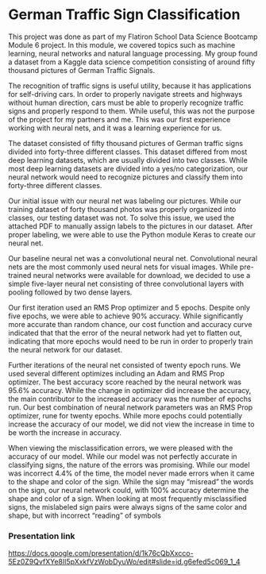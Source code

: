 # German Traffic Sign Classification

This project was done as part of my Flatiron School Data Science Bootcamp Module 6 project. In this module, we covered topics such as machine learning, neural networks and natural language processing. My group found a dataset from a Kaggle data science competition consisting of around fifty thousand pictures of German Traffic Signals. 

The recognition of traffic signs is useful utility, because it has applications for self-driving cars. In order to properly navigate streets and highways without human direction, cars must be able to properly recognize traffic signs and properly respond to them. While useful, this was not the purpose of the project for my partners and me. This was our first experience working with neural nets, and it was a learning experience for us. 

The dataset consisted of fifty thousand pictures of German traffic signs divided into forty-three different classes. This dataset differed from most deep learning datasets, which are usually divided into two classes. While most deep learning datasets are divided into a yes/no categorization, our neural network would need to recognize pictures and classify them into forty-three different classes. 

Our initial issue with our neural net was labeling our pictures. While our training dataset of forty thousand photos was properly organized into classes, our testing dataset was not. To solve this issue, we used the attached PDF to manually assign labels to the pictures in our dataset. After proper labeling, we were able to use the Python module Keras to create our neural net.

Our baseline neural net was a convolutional neural net. Convolutional neural nets are the most commonly used neural nets for visual images. While pre-trained neural networks were available for download, we decided to use a simple five-layer neural net consisting of three convolutional layers with pooling followed by two dense layers.

Our first iteration used an RMS Prop optimizer and 5 epochs. Despite only five epochs, we were able to achieve 90% accuracy. While significantly more accurate than random chance, our cost function and accuracy curve indicated that that the error of the neural network had yet to flatten out, indicating that more epochs would need to be run in order to properly train the neural network for our dataset. 

Further iterations of the neural net consisted of twenty epoch runs. We used several different optimizes including an Adam and RMS Prop optimizer. The best accuracy score reached by the neural network was 95.6% accuracy. While the change in optimizer did increase the accuracy, the main contributor to the increased accuracy was the number of epochs run. Our best combination of neural network parameters was an RMS Prop optimizer, rune for twenty epochs. While more epochs could potentially increase the accuracy of our model, we did not view the increase in time to be worth the increase in accuracy. 

When viewing the misclassification errors, we were pleased with the accuracy of our model. While our model was not perfectly accurate in classifying signs, the nature of the errors was promising. While our model was incorrect 4.4% of the time, the model never made errors when it came to the shape and color of the sign. While the sign may “misread” the words on the sign, our neural network could, with 100% accuracy determine the shape and color of a sign. When looking at most frequently misclassified signs, the mislabeled sign pairs were always signs of the same color and shape, but with incorrect “reading” of symbols







### Presentation link  
https://docs.google.com/presentation/d/1k76cQbXxcco-5Ez0Z9QvfXYe8Il5pXxkfVzWobDyuWo/edit#slide=id.g6efed5c069_1_4
